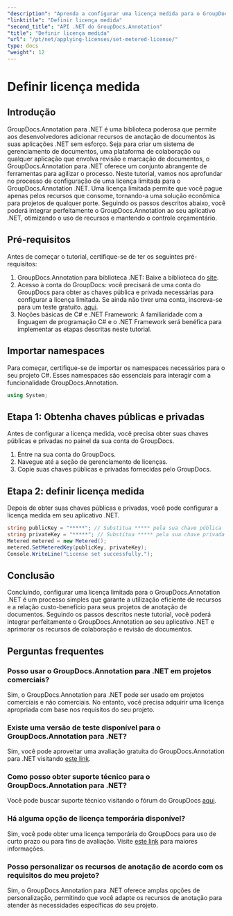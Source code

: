 ```yaml
---
"description": "Aprenda a configurar uma licença medida para o GroupDocs.Annotation .NET para uso de recursos e recursos de anotação de documentos em seus aplicativos .NET."
"linktitle": "Definir licença medida"
"second_title": "API .NET do GroupDocs.Annotation"
"title": "Definir licença medida"
"url": "/pt/net/applying-licenses/set-metered-license/"
type: docs
"weight": 12
---
```


# Definir licença medida

## Introdução
GroupDocs.Annotation para .NET é uma biblioteca poderosa que permite aos desenvolvedores adicionar recursos de anotação de documentos às suas aplicações .NET sem esforço. Seja para criar um sistema de gerenciamento de documentos, uma plataforma de colaboração ou qualquer aplicação que envolva revisão e marcação de documentos, o GroupDocs.Annotation para .NET oferece um conjunto abrangente de ferramentas para agilizar o processo.
Neste tutorial, vamos nos aprofundar no processo de configuração de uma licença limitada para o GroupDocs.Annotation .NET. Uma licença limitada permite que você pague apenas pelos recursos que consome, tornando-a uma solução econômica para projetos de qualquer porte. Seguindo os passos descritos abaixo, você poderá integrar perfeitamente o GroupDocs.Annotation ao seu aplicativo .NET, otimizando o uso de recursos e mantendo o controle orçamentário.
## Pré-requisitos
Antes de começar o tutorial, certifique-se de ter os seguintes pré-requisitos:
1. GroupDocs.Annotation para biblioteca .NET: Baixe a biblioteca do [site](https://releases.groupdocs.com/annotation/net/).
2. Acesso à conta do GroupDocs: você precisará de uma conta do GroupDocs para obter as chaves pública e privada necessárias para configurar a licença limitada. Se ainda não tiver uma conta, inscreva-se para um teste gratuito. [aqui](https://releases.groupdocs.com/).
3. Noções básicas de C# e .NET Framework: A familiaridade com a linguagem de programação C# e o .NET Framework será benéfica para implementar as etapas descritas neste tutorial.

## Importar namespaces
Para começar, certifique-se de importar os namespaces necessários para o seu projeto C#. Esses namespaces são essenciais para interagir com a funcionalidade GroupDocs.Annotation.
```csharp
using System;
```
## Etapa 1: Obtenha chaves públicas e privadas
Antes de configurar a licença medida, você precisa obter suas chaves públicas e privadas no painel da sua conta do GroupDocs.
1. Entre na sua conta do GroupDocs.
2. Navegue até a seção de gerenciamento de licenças.
3. Copie suas chaves públicas e privadas fornecidas pelo GroupDocs.
## Etapa 2: definir licença medida
Depois de obter suas chaves públicas e privadas, você pode configurar a licença medida em seu aplicativo .NET.
```csharp
string publicKey = "*****"; // Substitua ***** pela sua chave pública
string privateKey = "*****"; // Substitua ***** pela sua chave privada
Metered metered = new Metered();
metered.SetMeteredKey(publicKey, privateKey);
Console.WriteLine("License set successfully.");
```

## Conclusão
Concluindo, configurar uma licença limitada para o GroupDocs.Annotation .NET é um processo simples que garante a utilização eficiente de recursos e a relação custo-benefício para seus projetos de anotação de documentos. Seguindo os passos descritos neste tutorial, você poderá integrar perfeitamente o GroupDocs.Annotation ao seu aplicativo .NET e aprimorar os recursos de colaboração e revisão de documentos.
## Perguntas frequentes
### Posso usar o GroupDocs.Annotation para .NET em projetos comerciais?
Sim, o GroupDocs.Annotation para .NET pode ser usado em projetos comerciais e não comerciais. No entanto, você precisa adquirir uma licença apropriada com base nos requisitos do seu projeto.
### Existe uma versão de teste disponível para o GroupDocs.Annotation para .NET?
Sim, você pode aproveitar uma avaliação gratuita do GroupDocs.Annotation para .NET visitando [este link](https://releases.groupdocs.com/).
### Como posso obter suporte técnico para o GroupDocs.Annotation para .NET?
Você pode buscar suporte técnico visitando o fórum do GroupDocs [aqui](https://forum.groupdocs.com/c/annotation/10).
### Há alguma opção de licença temporária disponível?
Sim, você pode obter uma licença temporária do GroupDocs para uso de curto prazo ou para fins de avaliação. Visite [este link](https://purchase.groupdocs.com/temporary-license/) para maiores informações.
### Posso personalizar os recursos de anotação de acordo com os requisitos do meu projeto?
Sim, o GroupDocs.Annotation para .NET oferece amplas opções de personalização, permitindo que você adapte os recursos de anotação para atender às necessidades específicas do seu projeto.